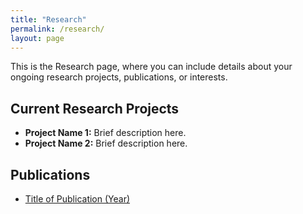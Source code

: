 ```yaml
---
title: "Research"
permalink: /research/
layout: page
---
```


This is the Research page, where you can include details about your ongoing research projects, publications, or interests.

## Current Research Projects

- **Project Name 1:** Brief description here.
- **Project Name 2:** Brief description here.

## Publications

- [Title of Publication (Year)](link-to-publication)
